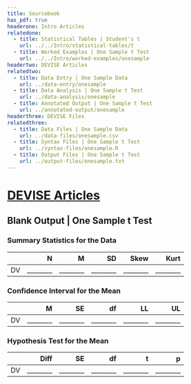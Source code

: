 ```yaml
---
title: Sourcebook
has_pdf: true
headerone: Intro Articles
relatedone:
  - title: Statistical Tables | Student's t
    url: ../../Intro/statistical-tables/t
  - title: Worked Examples | One Sample t Test
    url: ../../Intro/worked-examples/onesample
headertwo: DEVISE Articles
relatedtwo:
  - title: Data Entry | One Sample Data
    url: ../data-entry/onesample
  - title: Data Analysis | One Sample t Test
    url: ../data-analysis/onesample
  - title: Annotated Output | One Sample t Test
    url: ../annotated-output/onesample
headerthree: DEVISE Files
relatedthree:
  - title: Data Files | One Sample Data
    url: ../data-files/onesample.csv
  - title: Syntax Files | One Sample t Test
    url: ../syntax-files/onesample.R
  - title: Output Files | One Sample t Test
    url: ../output-files/onesample.txt
---
```


# [DEVISE Articles](../index.md)

## Blank Output | One Sample t Test

### Summary Statistics for the Data

|     | N   | M   | SD   | Skew | Kurt |
|:----|----:|----:|-----:|-----:|-----:|
| DV  | ________ | ________ | ________ | ________ | ________ |

### Confidence Interval for the Mean

|     | M   | SE  | df   | LL   | UL   |
|:----|----:|----:|-----:|-----:|-----:|
| DV  | ________ | ________ | ________ | ________ | ________ |

### Hypothesis Test for the Mean

|     | Diff | SE  | df   | t    | p    |
|:----|-----:|----:|-----:|-----:|-----:|
| DV  |  ________ | ________ | ________ | ________ | ________ |
